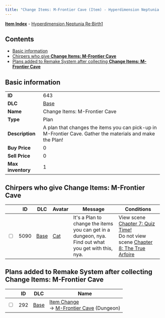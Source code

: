 ```yaml
---
title: "Change Items: M-Frontier Cave (Item) - Hyperdimension Neptunia Re;Birth1"
---
```


[**Item Index**](/neptunia/rb1/item/index.html) - [Hyperdimension Neptunia Re;Birth1](/neptunia/rb1)

## Contents

- [Basic information](#basic-information)
- [Chirpers who give **Change Items: M-Frontier Cave**](#chirpers-who-give-change-items-m-frontier-cave)
- [Plans added to Remake System after collecting **Change Items: M-Frontier Cave**](#plans-added-to-remake-system-after-collecting-change-items-m-frontier-cave)

## Basic information

|   |   |
| -- | -- |
| **ID** | 643 |
| **DLC** | [Base](/neptunia/rb1/dlc/1-base.html) |
| **Name** | Change Items: M-Frontier Cave |
| **Type** | Plan |
| **Description** | A plan that changes the items you can pick-up in M-Frontier Cave. Gather the materials and make the Plan! |
| **Buy Price** | 0 |
| **Sell Price** | 0 |
| **Max inventory** | 1 |


## Chirpers who give **Change Items: M-Frontier Cave**

|    | ID | DLC | Avatar | Message | Conditions |
| -- | -- | --- | ------ | ------- | ---------- |
| <input type="checkbox" id="rb1-chirper-event-1-5090" class="trackbox" /> | 5090 | [Base](/neptunia/rb1/dlc/1-base.html) | [Cat](/neptunia/rb1/undefined/1-226-cat.html) | It's a Plan to change the items you can get in a dungeon, nya.<br />Find out what you get with this, nya. | View scene [Chapter 7: Quiz Time!](/neptunia/rb1/scene/1-717-chapter-7-quiz-time.html)<br />Do not view scene [Chapter 8: The True Arfoire](/neptunia/rb1/scene/1-807-chapter-8-the-true-arfoire.html) |


## Plans added to Remake System after collecting **Change Items: M-Frontier Cave**

|    | ID | DLC | Name |
| -- | -- | --- | ---- |
| <input type="checkbox" id="rb1-remake-1-292" class="trackbox" /> | 292 | [Base](/neptunia/rb1/dlc/1-base.html) | [Item Change](/neptunia/rb1/remake/1-292-item-change.html)<br /> → [M-Frontier Cave](/neptunia/rb1/dungeon/1-22-m-frontier-cave.html) (Dungeon) |
